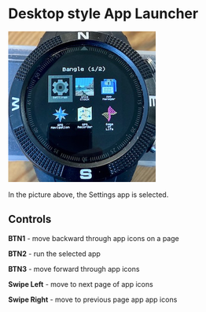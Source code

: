 # Desktop style App Launcher

![](screenshot.jpg)

In the picture above, the Settings app is selected.
## Controls

**BTN1** - move backward through app icons on a page

**BTN2** - run the selected app

**BTN3** - move forward through app icons

**Swipe Left** -  move to next page of app icons

**Swipe Right** - move to previous page app app icons
